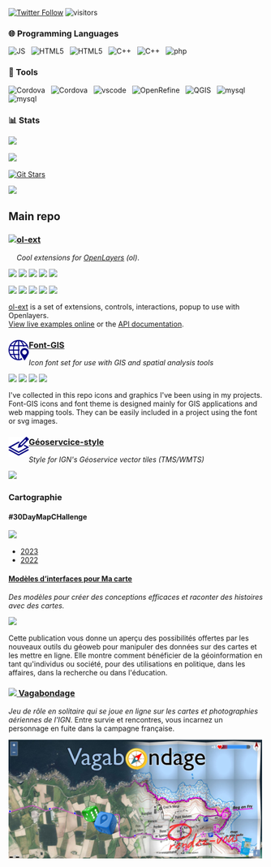 
[![Twitter Follow](https://img.shields.io/twitter/follow/jmviglino?style=social)](https://mobile.twitter.com/jmviglino)
![visitors](https://visitor-badge.glitch.me/badge?page_id=Github.Viglino)

### 🌐 Programming Languages 

<img src="https://upload.wikimedia.org/wikipedia/commons/9/99/Unofficial_JavaScript_logo_2.svg" alt="JS" height="50"> &nbsp; <img src="https://upload.wikimedia.org/wikipedia/commons/6/61/HTML5_logo_and_wordmark.svg" alt="HTML5" height="50"> &nbsp; <img src="https://upload.wikimedia.org/wikipedia/commons/d/d5/CSS3_logo_and_wordmark.svg" alt="HTML5" height="50"> &nbsp; <img src="https://upload.wikimedia.org/wikipedia/commons/1/18/ISO_C%2B%2B_Logo.svg" alt="C++" height="50"> &nbsp; <img src="https://upload.wikimedia.org/wikipedia/commons/d/d9/Node.js_logo.svg" alt="C++" height="50"> &nbsp; <img src="https://upload.wikimedia.org/wikipedia/commons/2/27/PHP-logo.svg" alt="php" height="50">

### 🔧 Tools 

<img src="https://upload.wikimedia.org/wikipedia/commons/9/91/Octicons-mark-github.svg" alt="Cordova" height="50">  &nbsp; <img src="https://cordova.apache.org/static/img/cordova_bot.png" alt="Cordova" height="50">  &nbsp; <img src="https://upload.wikimedia.org/wikipedia/commons/9/9a/Visual_Studio_Code_1.35_icon.svg" alt="vscode" height="50">  &nbsp; <img src="https://upload.wikimedia.org/wikipedia/commons/4/4b/OpenRefine_New_Logo.png" alt="OpenRefine" height="50">  &nbsp; <img src="https://upload.wikimedia.org/wikipedia/commons/7/77/Qgis-icon-3.0.png" alt="QGIS" height="50">  &nbsp; <img  src="https://upload.wikimedia.org/wikipedia/fr/6/62/MySQL.svg" alt="mysql" height="50">   &nbsp; <img  src="https://upload.wikimedia.org/wikipedia/commons/c/cf/Angular_full_color_logo.svg" alt="mysql" height="50"> 

### 📊 Stats

![](https://github-profile-trophy.vercel.app/?username=viglino&theme=onedark&title=Stars,Followers,Commit,Repositories)

![](https://github-readme-stats.vercel.app/api?username=viglino&show_icons=true&hide_border=true&theme=default&count_private=true&include_all_commits=true)

[![Git Stars](https://git-stars.com/share/embed/Viglino.svg)](https://git-stars.com/user/Viglino)

![](https://github-readme-stats.vercel.app/api/top-langs/?username=viglino&layout=compact)

<!--
**Viglino/Viglino** is a ✨ _special_ ✨ repository because its `README.md` (this file) appears on your GitHub profile.

Here are some ideas to get you started:

- 🔭 I’m currently working on ...
- 🌱 I’m currently learning ...
- 👯 I’m looking to collaborate on ...
- 🤔 I’m looking for help with ...
- 💬 Ask me about ...
- 📫 How to reach me: ...
- 😄 Pronouns: ...
- ⚡ Fun fact: ...
-->

## Main repo

### [<img src="https://viglino.github.io/font-gis/svg/layer/uEB48-layer-alt-add-o.svg" height="40" align="left" /> ol-ext](https://github.com/Viglino/ol-ext)
*Cool extensions for [OpenLayers](https://github.com/openlayers/openlayers) (ol)*.

[![](https://img.shields.io/npm/v/ol-ext.svg)](https://www.npmjs.com/package/ol-ext)
![](https://img.shields.io/github/stars/viglino/ol-ext.svg)
![](https://img.shields.io/npm/dt/ol-ext.svg)
![](https://img.shields.io/npm/dw/ol-ext)
![](https://img.shields.io/npm/l/ol-ext.svg)

<img src="https://viglino.github.io/ol-ext/img/map.style.photo.jpg" width=100> <img src="https://viglino.github.io/ol-ext/img/map.style.chart+text.jpg" width=100> <img src="https://viglino.github.io/ol-ext/img/map.animatedcluster.gif" width=100> <img src="https://viglino.github.io/ol-ext/img/map.layer.hexbin.jpg" width=100> <img src="https://viglino.github.io/ol-ext/img/map.interaction.blob.gif" width=100>

[ol-ext](https://github.com/Viglino/ol-ext) is a set of extensions, controls, interactions, popup to use with Openlayers.    
[View live examples online](http://viglino.github.io/ol-ext/) or the [API documentation](http://viglino.github.io/ol-ext/doc/doc-pages/).

### [<img src="https://github.com/Viglino/font-gis/blob/main/svg/globe/uEA82-globe-poi.svg" height="40" align="left" /> Font-GIS](https://github.com/Viglino/font-gis)
*Icon font set for use with GIS and spatial analysis tools*

[![](https://img.shields.io/npm/v/font-gis.svg)](https://www.npmjs.com/package/font-gis)
![](https://img.shields.io/npm/dt/font-gis.svg)
![](https://img.shields.io/npm/dw/font-gis)
![](https://img.shields.io/npm/l/font-gis.svg)

I've collected in this repo icons and graphics I've been using in my projects.
Font-GIS icons and font theme is designed mainly for GIS applications and web mapping tools. 
They can be easily included in a project using the font or svg images.

### [<img src="https://raw.githubusercontent.com/Viglino/font-gis/main/svg/layer/uEB2E-layer-alt-edit.svg" height="40" align="left" /> Géoservcice-style](https://github.com/Viglino/geoservice-style?tab=readme-ov-file#-style)
*Style for IGN's Géoservice vector tiles (TMS/WMTS)*

<img src="https://user-images.githubusercontent.com/7868217/225907457-ce3c4339-c830-4b98-ba54-167d7e43d153.png" width="500" />

### Cartographie
#### #30DayMapCHallenge

<img src="https://viglino.github.io/MapChallenge2023/assets/banner.jpg" width="500" />

* [2023](https://viglino.github.io/MapChallenge2023/)
* [2022](https://viglino.github.io/MapChallenge2022/)

#### [Modèles d’interfaces pour Ma carte](https://viglino.github.io/Macarte-MI/)
*Des modèles pour créer des conceptions efficaces et raconter des histoires avec des cartes.*

<img src="https://viglino.github.io/Macarte-MI/assets/banner/dessin.jpg" width="500"/>

Cette publication vous donne un aperçu des possibilités offertes par les nouveaux outils du géoweb pour manipuler des données sur des cartes et les mettre en ligne.
Elle montre comment bénéficier de la géoinformation en tant qu'individus ou société, pour des utilisations en politique, dans les affaires, dans la recherche ou dans l'éducation.

### [![](https://viglino.github.io/vagabondage/dices.164e0737.png) Vagabondage](https://viglino.github.io/vagabondage/)
*Jeu de rôle en solitaire qui se joue en ligne sur les cartes et photographies aériennes de l'IGN.*
Entre survie et rencontres, vous incarnez un personnage en fuite dans la campagne française.

<img src="https://github.com/Viglino/vagabondage/raw/main/assets/img/banner.jpg" width="500" />
